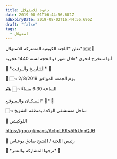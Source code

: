 ```yaml
---
title: دعوة للاستهلال
date: 2019-08-01T16:44:56.681Z
adExpiryDate: 2019-08-02T16:44:56.696Z
draft: "false"
tags:
  - استهلال
---
```

تعلن \*اللجنة الكويتية المشتركة للاستهلال\* 🇰🇼🔭

أنها ستخرج لتحري *هلال شهر ذو الحجة لسنة 1440 هجرية





🔸 \*الـتـاريـخ والـوقـت\* 🔸



📅 👈🏻 يوم الجمعة الموافق 2/8/2019

🕰 👈🏻 الساعة 6:30 مساءً





‏🧭 \*الـمـكـان والـمـوقـع\* 🔸



👈🏻 ساحل مستشفى الولادة بمنطقة الشويخ

📍 اللوكيشن



‏https://goo.gl/maps/AchpLKKs5RrUqnQJ6





📝 رئيس اللجنة / الشيخ صادق بوعباس



📩 \*نرجوا المشاركة والنشر\* 🔁

